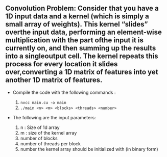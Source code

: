 ## Convolution Problem: Consider that you have a 1D input data and a kernel (which is simply a small array of weights). This kernel “slides” overthe input data, performing an element-wise multiplication with the part ofthe input it is currently on, and then summing up the results into a singleoutput cell.  The kernel repeats this process for every location it slides over,converting a 1D matrix of features into yet another 1D matrix of features.

* Compile the code with the following commands : 
    1. ``` nvcc main.cu -o main ```
    2. ``` ./main <n> <m> <blocks> <threads> <number> ```

* The following are the input parameters:
    1. n : Size of 1d array
    2. m : size of the kernel array
    3. number of blocks
    4. number of threads per block
    5. number the kernel array should be initialized with (in binary form)
